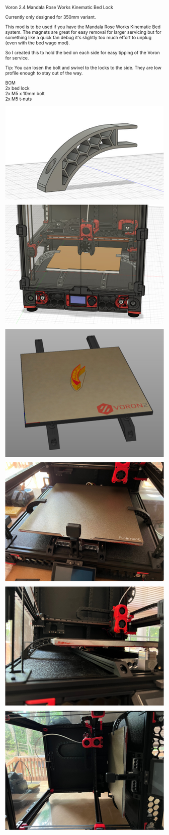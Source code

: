 Voron 2.4 Mandala Rose Works Kinematic Bed Lock

Currently only designed for 350mm variant.

This mod is to be used if you have the Mandala Rose Works Kinematic Bed system. The magnets are great for easy removal for larger servicing but for something like a quick fan debug it's slightly too much effort to unplug (even with the bed wago mod).

So I created this to hold the bed on each side for easy tipping of the Voron for service.

Tip: You can losen the bolt and swivel to the locks to the side. They are low profile enough to stay out of the way.

BOM  
2x bed lock  
2x M5 x 10mm bolt  
2x M5 t-nuts  

![](https://github.com/Levy4u/Voron/blob/main/mrw_kinem_bed_lock/images/1.jpg)

![](https://github.com/Levy4u/Voron/blob/main/mrw_kinem_bed_lock/images/2.jpg)

![](https://github.com/Levy4u/Voron/blob/main/mrw_kinem_bed_lock/images/3.jpg)

![](https://github.com/Levy4u/Voron/blob/main/mrw_kinem_bed_lock/images/4.jpg)

![](https://github.com/Levy4u/Voron/blob/main/mrw_kinem_bed_lock/images/5.jpg)

![](https://github.com/Levy4u/Voron/blob/main/mrw_kinem_bed_lock/images/6.jpg)
